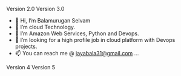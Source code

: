 Version 2.0
Version 3.0
- 👋 Hi, I’m Balamurugan Selvam
- 👀 I’m cloud Technology.
- 🌱 I’m Amazon Web Services, Python and Devops.
- 💞️ I’m looking for a high profile job in cloud platform with Devops projects.
- 📫 You can reach me @ jayabala31@gmail.com ...

<!---
jayabala31/jayabala31 is a ✨ special ✨ repository because its `README.md` (this file) appears on your GitHub profile.
You can click the Preview link to take a look at your changes.

--->
Version 4 Version 5
